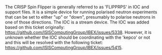 

The CRISP Spin Flipper is generally referred to as 'FLIPPRPS' in IOC and support files. It is a simple device for running polarised neutron experiments that can be set to either "up" or "down", presumably to polarise neutrons in one of those directions. The IOC is a stream device. The IOC was added based on this ticket originally: https://github.com/ISISComputingGroup/IBEX/issues/5338. However, it is unknown whether the IOC should be coordinating with the 'kepco' or not and this will be resolved with the following ticket: https://github.com/ISISComputingGroup/IBEX/issues/5415.